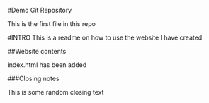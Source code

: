 
#Demo Git Repository

This is the first file in this repo

#INTRO
This is a readme on how to use the website I have created

##Website contents

index.html has been added

###Closing notes

This is some random closing text
